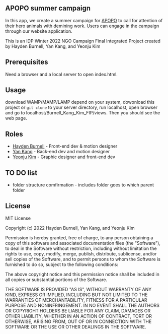 ## APOPO summer campaign

In this app, we create a summer campaign for [APOPO](https://www.apopo.org/en) to call for attention of their hero animals with demining work. Users can engage in the campaign through our website application.

This is an IDP Winter 2022 NGO Campaign Final Integrated Project created by Hayden Burnell, Yan Kang, and Yeonju Kim

## Prerequisites

Need a browser and a local server to open index.html.

## Usage

download WAMP/MAMP/LAMP depend on your system, dowonload this project or `git clone` to your server directory, run localhost, open browser and go to localhost/Burnell_Kang_Kim_FIP/views. Then you should see the web page.

## Roles

* [Hayden Burnell](https://github.com/hburne11) - Front-end dev & motion designer
* [Yan Kang](https://github.com/lightbluecactus) - Back-end dev and motion designer
* [Yeonju Kim](https://github.com/YeonjuKim05) - Graphic designer and front-end dev

## TO DO list

* folder structure comfirmation - includes folder goes to which parent folder

## License

MIT License

Copyright (c) 2022 Hayden Burnell, Yan Kang, and Yeonju Kim

Permission is hereby granted, free of charge, to any person obtaining a copy
of this software and associated documentation files (the "Software"), to deal
in the Software without restriction, including without limitation the rights
to use, copy, modify, merge, publish, distribute, sublicense, and/or sell
copies of the Software, and to permit persons to whom the Software is
furnished to do so, subject to the following conditions:

The above copyright notice and this permission notice shall be included in all
copies or substantial portions of the Software.

THE SOFTWARE IS PROVIDED "AS IS", WITHOUT WARRANTY OF ANY KIND, EXPRESS OR
IMPLIED, INCLUDING BUT NOT LIMITED TO THE WARRANTIES OF MERCHANTABILITY,
FITNESS FOR A PARTICULAR PURPOSE AND NONINFRINGEMENT. IN NO EVENT SHALL THE
AUTHORS OR COPYRIGHT HOLDERS BE LIABLE FOR ANY CLAIM, DAMAGES OR OTHER
LIABILITY, WHETHER IN AN ACTION OF CONTRACT, TORT OR OTHERWISE, ARISING FROM,
OUT OF OR IN CONNECTION WITH THE SOFTWARE OR THE USE OR OTHER DEALINGS IN THE
SOFTWARE.

